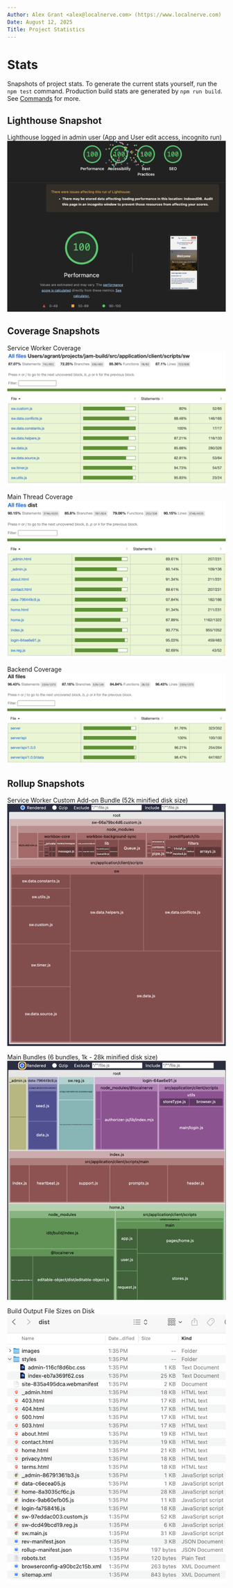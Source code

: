 ```yaml
---
Author: Alex Grant <alex@localnerve.com> (https://www.localnerve.com)
Date: August 12, 2025
Title: Project Statistics
---
```


# Stats
Snapshots of project stats. To generate the current stats yourself, run the `npm test` command. Production build stats are generated by `npm run build`. See [Commands](commands.md) for more.

## Lighthouse Snapshot

Lighthouse logged in admin user (App and User edit access, incognito run)  
![Lighthouse Scores](/docs/images/lighthouse.png "Lighthouse Snapshot")

## Coverage Snapshots

Service Worker Coverage  
![Service Worker Coverage](/docs/images/sw-coverage.png "Service Worker Coverage Snapshot")

Main Thread Coverage  
![Main Thread Coverage](/docs/images/main-coverage.png "Main Thread Coverage Snapshot")

Backend Coverage  
![Backend Coverage](/docs/images/backend-coverage.png "Backend Coverage Snapshot")

## Rollup Snapshots

Service Worker Custom Add-on Bundle (52k minified disk size)  
![Service Worker Bundle](/docs/images/sw.custom.png "Service Worker Bundle Snapshot")

Main Bundles (6 bundles, 1k - 28k minified disk size)  
![Main Bundles (6)](/docs/images/main.png "Main bundles (6) Snapshot")

Build Output File Sizes on Disk  
![Disk Sizes](/docs/images/disk-sizes.png "Output file sizes on disk")
